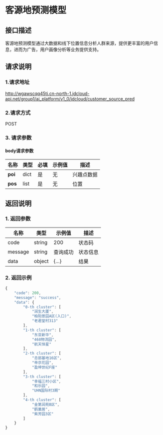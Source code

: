 # 客源地预测模型

## 接口描述
客源地预测模型通过大数据和线下位置信息分析人群来源，提供更丰富的用户信息，进而为广告，用户画像分析等业务提供支持。
## 请求说明

### 1.请求地址
http://wgawscqq45tj.cn-north-1.jdcloud-api.net/group1/ai_platform/v1_0/jdcloud/customer_source_pred
### 2.请求方式
POST

### 3. 请求参数

#### body请求参数
|名称|类型|必填|示例值|描述|
|---|---|---|---|---|
|**poi**|dict| 是 | 无 | 兴趣点数据|
|**pos**|list| 是 | 无 | 位置|




## 返回说明

### 1. 返回参数


|名称|类型|示例值|描述|
|---|---|---|---|
|code|string | 200 | 状态码|
|message|string | 查询成功 |状态信息|
|data|object | {...} | 结果 |


### 2. 返回示例
```js
{
    "code": 200,
    "message": "success",
    "data": {
        "0-th cluster": [
            "润生大厦",
            "柏阳景园A区(入口)",
            "老君堂村313"
        ],
        "1-th cluster": [
            "东亚新华",
            "468物流园",
            "航天恒星"
        ],
        "2-th cluster": [
            "总部基地16区",
            "帝京花园",
            "盈坤世纪F座"
        ],
        "3-th cluster": [
            "幸福三村小区",
            "和乐园",
            "UHN国际村3期"
        ],
        "4-th cluster": [
            "金第润苑B区",
            "鹤巢居",
            "紫芳园3区"
        ]
    }
}
```
